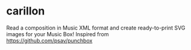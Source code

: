 # carillon

Read a composition in Music XML format and create ready-to-print SVG images for your Music Box!
Inspired from https://github.com/psav/punchbox
